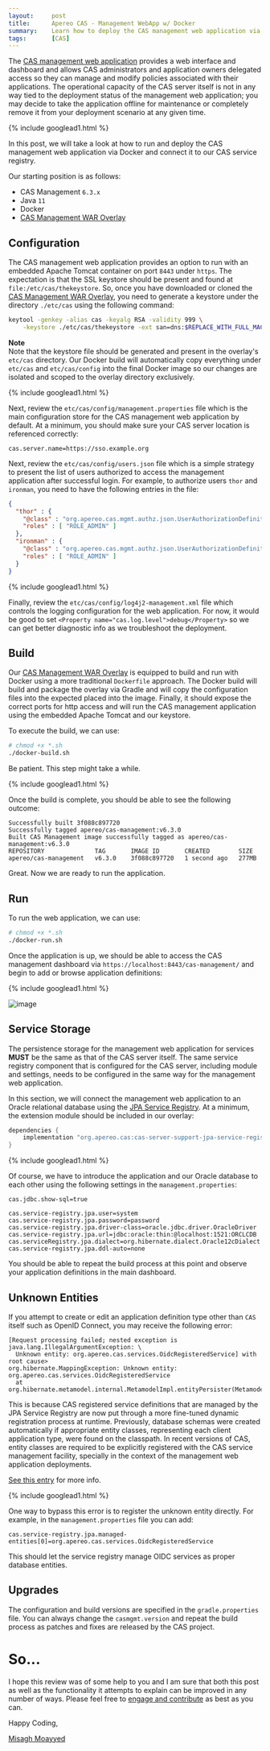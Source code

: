 ```yaml
---
layout:     post
title:      Apereo CAS - Management WebApp w/ Docker
summary:    Learn how to deploy the CAS management web application via Docker to provide an administrative overview of registered applications with CAS, and take advantage of dashboards and other monitoring tools.
tags:       [CAS]
---
```


The [CAS management web application](https://apereo.github.io/cas/6.3.x/services/Installing-ServicesMgmt-Webapp.html) provides a web interface and dashboard and allows CAS administrators and application owners delegated access so they can manage and modify policies associated with their applications. The operational capacity of the CAS server itself is not in any way tied to the deployment status of the management web application; you may decide to take the application offline for maintenance or completely remove it from your deployment scenario at any given time.

{% include googlead1.html %}

In this post, we will take a look at how to run and deploy the CAS management web application via Docker and connect it to our CAS service registry.

Our starting position is as follows:

- CAS Management `6.3.x`
- Java `11`
- Docker
- [CAS Management WAR Overlay][overlay]

## Configuration

The CAS management web application provides an option to run with an embedded Apache Tomcat container on port `8443` under `https`. The expectation is that the SSL keystore should be present and found at `file:/etc/cas/thekeystore`. So, once you have downloaded or cloned the [CAS Management WAR Overlay][overlay], you need to generate a keystore under the directory `./etc/cas` using the following command:

```bash
keytool -genkey -alias cas -keyalg RSA -validity 999 \
    -keystore ./etc/cas/thekeystore -ext san=dns:$REPLACE_WITH_FULL_MACHINE_NAME
```

<div class="alert alert-info">
  <strong>Note</strong><br/>Note that the keystore file should be generated and present in the overlay's <code>etc/cas</code> directory. 
  Our Docker build will automatically copy everything under <code>etc/cas</code> and <code>etc/cas/config</code> into the final Docker image so our changes are isolated and scoped to the overlay directory exclusively.
</div>

{% include googlead1.html %}

Next, review the `etc/cas/config/management.properties` file which is the main configuration store for the CAS management web application by default. At a minimum, you should make sure your CAS server location is referenced correctly:

```properties
cas.server.name=https://sso.example.org
```

Next, review the `etc/cas/config/users.json` file which is a simple strategy to present the list of users authorized to access the management application after successful login. For example, to authorize users `thor` and `ironman`, you need to have the following entries in the file:

```json
{
  "thor" : {
    "@class" : "org.apereo.cas.mgmt.authz.json.UserAuthorizationDefinition",
    "roles" : [ "ROLE_ADMIN" ]
  },
  "ironman" : {
    "@class" : "org.apereo.cas.mgmt.authz.json.UserAuthorizationDefinition",
    "roles" : [ "ROLE_ADMIN" ]
  }
}
```

{% include googlead1.html %}

Finally, review the `etc/cas/config/log4j2-management.xml` file which controls the logging configuration for the web application. For now, it would be good to set `<Property name="cas.log.level">debug</Property>` so we can get better diagnostic info as we troubleshoot the deployment.

## Build

Our [CAS Management WAR Overlay][overlay] is equipped to build and run with Docker using a more traditional `Dockerfile` approach. The Docker build will build and package the overlay via Gradle and will copy the configuration files into the expected placed into the image. Finally, it should expose the correct ports for http access and will run the CAS management application using the embedded Apache Tomcat and our keystore.

To execute the build, we can use:

```bash
# chmod +x *.sh
./docker-build.sh
```

Be patient. This step might take a while.

{% include googlead1.html %}

Once the build is complete, you should be able to see the following outcome:

```
Successfully built 3f088c897720
Successfully tagged apereo/cas-management:v6.3.0
Built CAS Management image successfully tagged as apereo/cas-management:v6.3.0
REPOSITORY              TAG       IMAGE ID       CREATED        SIZE
apereo/cas-management   v6.3.0    3f088c897720   1 second ago   277MB
```

Great. Now we are ready to run the application.

## Run

To run the web application, we can use:

```bash
# chmod +x *.sh
./docker-run.sh
```

Once the application is up, we should be able to access the CAS management dashboard via `https://localhost:8443/cas-management/` and begin to add or browse application definitions:

{% include googlead1.html %}

![image](https://user-images.githubusercontent.com/1205228/106856405-a2c6c400-66d3-11eb-9c21-f340ebb2f45d.png)

## Service Storage

The persistence storage for the management web application for services **MUST** be the same as that of the CAS server itself. The same service registry component that is configured for the CAS server, including module and settings, needs to be configured in the same way for the management web application. 

In this section, we will connect the management web application to an Oracle relational database using the [JPA Service Registry](https://apereo.github.io/cas/6.3.x/services/JPA-Service-Management.html). At a minimum, the extension module should be included in our overlay:

```groovy
dependencies {
    implementation "org.apereo.cas:cas-server-support-jpa-service-registry:${project.'cas.version'}"
}
```

{% include googlead1.html %}

Of course, we have to introduce the application and our Oracle database to each other using the following settings in the `management.properties`:

```properties
cas.jdbc.show-sql=true

cas.service-registry.jpa.user=system
cas.service-registry.jpa.password=password
cas.service-registry.jpa.driver-class=oracle.jdbc.driver.OracleDriver
cas.service-registry.jpa.url=jdbc:oracle:thin:@localhost:1521:ORCLCDB
cas.serviceRegistry.jpa.dialect=org.hibernate.dialect.Oracle12cDialect
cas.service-registry.jpa.ddl-auto=none
```

You should be able to repeat the build process at this point and observe your application definitions in the main dashboard.

## Unknown Entities

If you attempt to create or edit an application definition type other than `CAS` itself such as OpenID Connect, you may receive the following error:

```
[Request processing failed; nested exception is java.lang.IllegalArgumentException: \
  Unknown entity: org.apereo.cas.services.OidcRegisteredService] with root cause>
org.hibernate.MappingException: Unknown entity: org.apereo.cas.services.OidcRegisteredService
  at org.hibernate.metamodel.internal.MetamodelImpl.entityPersister(MetamodelImpl.java:704)
```

This is because CAS registered service definitions that are managed by the JPA Service Registry are now put through a more fine-tuned dynamic registration process at runtime. Previously, database schemas were created automatically if appropriate entity classes, representing each client application type, were found on the classpath. In recent versions of CAS, entity classes are required to be explicitly registered with the CAS service management facility, specially in the context of the management web application deployments.

[See this entry](https://apereo.github.io/cas/6.3.x/release_notes/RC2.html#dynamic-jpa-service-management) for more info.

{% include googlead1.html %}

One way to bypass this error is to register the unknown entity directly. For example, in the `management.properties` file you can add:

```
cas.service-registry.jpa.managed-entities[0]=org.apereo.cas.services.OidcRegisteredService
```

This should let the service registry manage OIDC services as proper database entities.

## Upgrades

The configuration and build versions are specified in the `gradle.properties` file. You can always change the `casmgmt.version` and repeat the build process as patches and fixes are released by the CAS project.

# So...

I hope this review was of some help to you and I am sure that both this post as well as the functionality it attempts to explain can be improved in any number of ways. Please feel free to [engage and contribute][contribguide] as best as you can.

Happy Coding,

[Misagh Moayyed](https://fawnoos.com)

[contribguide]: https://apereo.github.io/cas/developer/Contributor-Guidelines.html
[overlay]: https://github.com/apereo/cas-management-overlay
